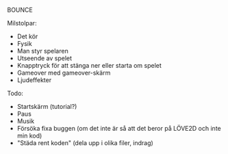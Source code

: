 BOUNCE

Milstolpar:
- Det kör
- Fysik
- Man styr spelaren
- Utseende av spelet
- Knapptryck för att stänga ner eller starta om spelet
- Gameover med gameover-skärm
- Ljudeffekter

Todo:
- Startskärm (tutorial?)
- Paus
- Musik
- Försöka fixa buggen (om det inte är så att det beror på LÖVE2D och inte min kod)
- "Städa rent koden" (dela upp i olika filer, indrag)